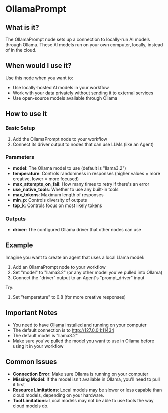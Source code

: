 # OllamaPrompt

## What is it?

The OllamaPrompt node sets up a connection to locally-run AI models through Ollama. These AI models run on your own computer, locally, instead of in the cloud.

## When would I use it?

Use this node when you want to:

- Use locally-hosted AI models in your workflow
- Work with your data privately without sending it to external services
- Use open-source models available through Ollama

## How to use it

### Basic Setup

1. Add the OllamaPrompt node to your workflow
1. Connect its driver output to nodes that can use LLMs (like an Agent)

### Parameters

- **model**: The Ollama model to use (default is "llama3.2")
- **temperature**: Controls randomness in responses (higher values = more creative, lower = more focused)
- **max_attempts_on_fail**: How many times to retry if there's an error
- **use_native_tools**: Whether to use any built-in tools
- **max_tokens**: Maximum length of responses
- **min_p**: Controls diversity of outputs
- **top_k**: Controls focus on most likely tokens

### Outputs

- **driver**: The configured Ollama driver that other nodes can use

## Example

Imagine you want to create an agent that uses a local Llama model:

1. Add an OllamaPrompt node to your workflow
1. Set "model" to "llama3.2" (or any other model you've pulled into Ollama)
1. Connect the "driver" output to an Agent's "prompt_driver" input

Try:

1. Set "temperature" to 0.8 (for more creative responses)

## Important Notes

- You need to have [Ollama](https://ollama.com/) installed and running on your computer
- The default connection is to http://127.0.0.1:11434
- The default model is "llama3.2"
- Make sure you've pulled the model you want to use in Ollama before using it in your workflow

## Common Issues

- **Connection Error**: Make sure Ollama is running on your computer
- **Missing Model**: If the model isn't available in Ollama, you'll need to pull it first
- **Resource Limitations**: Local models may be slower or less capable than cloud models, depending on your hardware.
- **Tool Limitations**: Local models may not be able to use tools the way cloud models do.
